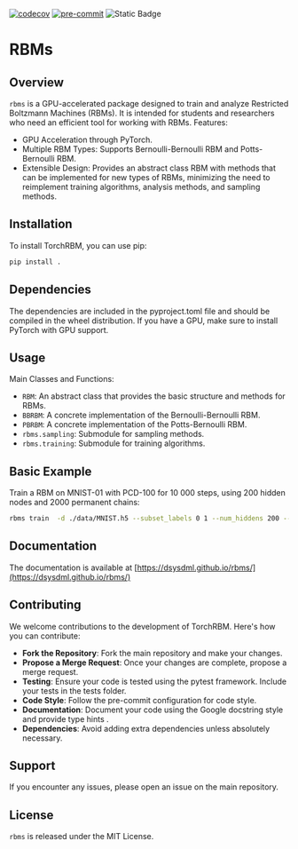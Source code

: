 [![codecov](https://codecov.io/gh/DsysDML/rbms/graph/badge.svg?token=HRWJLZRBDD)](https://codecov.io/gh/DsysDML/rbms)
[![pre-commit](https://img.shields.io/badge/pre--commit-enabled-brightgreen?logo=pre-commit&logoColor=white)](https://github.com/pre-commit/pre-commit)
![Static Badge](https://img.shields.io/badge/python-3.11%20%7C%203.12%20%7C%203.13-green)


# RBMs

## Overview

`rbms` is a GPU-accelerated package designed to train and analyze Restricted Boltzmann Machines (RBMs). It is intended for students and researchers who need an efficient tool for working with RBMs.
Features:

 - GPU Acceleration through PyTorch.
 - Multiple RBM Types: Supports Bernoulli-Bernoulli RBM and Potts-Bernoulli RBM.
 - Extensible Design: Provides an abstract class RBM with methods that can be implemented for new types of RBMs, minimizing the need to reimplement training algorithms, analysis methods, and sampling methods.

## Installation

To install TorchRBM, you can use pip:

```bash
pip install .
```

## Dependencies

The dependencies are included in the pyproject.toml file and should be compiled in the wheel distribution. If you have a GPU, make sure to install PyTorch with GPU support.

## Usage

Main Classes and Functions:
 - `RBM`: An abstract class that provides the basic structure and methods for RBMs.
 - `BBRBM`: A concrete implementation of the Bernoulli-Bernoulli RBM.
 - `PBRBM`: A concrete implementation of the Potts-Bernoulli RBM.
 - `rbms.sampling`: Submodule for sampling methods.
 - `rbms.training`: Submodule for training algorithms.

## Basic Example

Train a RBM on MNIST-01 with PCD-100 for 10 000 steps, using 200 hidden nodes and 2000 permanent chains:
```bash
rbms train  -d ./data/MNIST.h5 --subset_labels 0 1 --num_hiddens 200 --gibbs_steps 100 --num_chains 2000 --num_updates 10000 --filename ./RBM_MNIST01.h5
```

## Documentation

The documentation is available at [https://dsysdml.github.io/rbms/](https://dsysdml.github.io/rbms/)

## Contributing

We welcome contributions to the development of TorchRBM. Here's how you can contribute:

 - **Fork the Repository**: Fork the main repository and make your changes.
 - **Propose a Merge Request**: Once your changes are complete, propose a merge request.
 - **Testing**: Ensure your code is tested using the pytest framework. Include your tests in the tests folder.
 - **Code Style**: Follow the pre-commit configuration for code style.
 - **Documentation**: Document your code using the Google docstring style and provide type hints .
 - **Dependencies**: Avoid adding extra dependencies unless absolutely necessary.

## Support

If you encounter any issues, please open an issue on the main repository.

## License
`rbms` is released under the MIT License.
